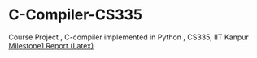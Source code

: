 # C-Compiler-CS335
Course Project , C-compiler implemented in Python , CS335, IIT Kanpur
<br>
[Milestone1 Report (Latex)](https://www.overleaf.com/6671142441cztqxrbjzqgc)
